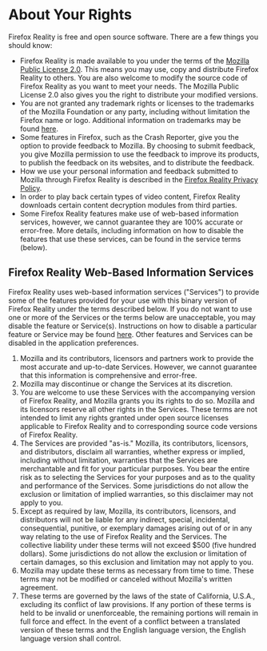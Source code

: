 # About Your Rights

Firefox Reality is free and open source software. There are a few things you should know:

* Firefox Reality is made available to you under the terms of the [Mozilla Public License 2.0](http://www.mozilla.org/MPL/). This means you may use, copy and distribute Firefox Reality to others. You are also welcome to modify the source code of Firefox Reality as you want to meet your needs. The Mozilla Public License 2.0 also gives you the right to distribute your modified versions.
* You are not granted any trademark rights or licenses to the trademarks of the Mozilla Foundation or any party, including without limitation the Firefox name or logo. Additional information on trademarks may be found [here](http://www.mozilla.org/foundation/trademarks/policy.html).
* Some features in Firefox, such as the Crash Reporter, give you the option to provide feedback to Mozilla. By choosing to submit feedback, you give Mozilla permission to use the feedback to improve its products, to publish the feedback on its websites, and to distribute the feedback.
* How we use your personal information and feedback submitted to Mozilla through Firefox Reality is described in the [Firefox Reality Privacy Policy](https://www.mozilla.org/privacy/firefox-reality).
* In order to play back certain types of video content, Firefox Reality downloads certain content decryption modules from third parties.
* Some Firefox Reality features make use of web-based information services, however, we cannot guarantee they are 100% accurate or error-free. More details, including information on how to disable the features that use these services, can be found in the service terms (below).

## Firefox Reality Web-Based Information Services

Firefox Reality uses web-based information services ("Services") to provide some of the features provided for your use with this binary version of Firefox Reality under the terms described below. If you do not want to use one or more of the Services or the terms below are unacceptable, you may disable the feature or Service(s). Instructions on how to disable a particular feature or Service may be found [here](https://support.mozilla.org/kb/send-usage-data-firefox-mobile-devices). Other features and Services can be disabled in the application preferences.

1. Mozilla and its contributors, licensors and partners work to provide the most accurate and up-to-date Services. However, we cannot guarantee that this information is comprehensive and error-free. 
1. Mozilla may discontinue or change the Services at its discretion.
1. You are welcome to use these Services with the accompanying version of Firefox Reality, and Mozilla grants you its rights to do so. Mozilla and its licensors reserve all other rights in the Services. These terms are not intended to limit any rights granted under open source licenses applicable to Firefox Reality and to corresponding source code versions of Firefox Reality.
1. The Services are provided "as-is." Mozilla, its contributors, licensors, and distributors, disclaim all warranties, whether express or implied, including without limitation, warranties that the Services are merchantable and fit for your particular purposes. You bear the entire risk as to selecting the Services for your purposes and as to the quality and performance of the Services. Some jurisdictions do not allow the exclusion or limitation of implied warranties, so this disclaimer may not apply to you.
1. Except as required by law, Mozilla, its contributors, licensors, and distributors will not be liable for any indirect, special, incidental, consequential, punitive, or exemplary damages arising out of or in any way relating to the use of Firefox Reality and the Services. The collective liability under these terms will not exceed $500 (five hundred dollars). Some jurisdictions do not allow the exclusion or limitation of certain damages, so this exclusion and limitation may not apply to you.
1. Mozilla may update these terms as necessary from time to time. These terms may not be modified or canceled without Mozilla's written agreement.
1. These terms are governed by the laws of the state of California, U.S.A., excluding its conflict of law provisions. If any portion of these terms is held to be invalid or unenforceable, the remaining portions will remain in full force and effect. In the event of a conflict between a translated version of these terms and the English language version, the English language version shall control.
